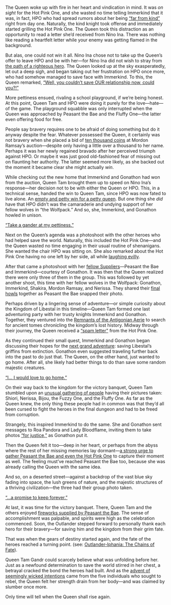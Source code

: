 The Queen woke up with fire in her heart and vindication in mind. It was *on sight* for the Hot Pink One, and she wasted no time telling Immerkind that it was, in fact, HPO who had spread rumors about her being [“far from kind”](https://youtu.be/II40tjM-mxg?t=264) right from day one. Naturally, the kind knight took offense and immediately started grilling the Hot Pink One. The Queen took this distraction as an opportunity to read a letter she’d received from Nino Ina. There was nothing like reading a heartfelt letter while your enemy was getting flamed in the background.

But alas, one could not win it all. Nino Ina chose not to take up the Queen’s offer to leave HPO and be with her—for Nino Ina did not wish to stray from [the path of a righteous hero](https://youtu.be/II40tjM-mxg?t=296). The Queen looked up at the sky exasperatedly, let out a deep sigh, and began taking out her frustration on HPO once more, who had somehow managed to save face with Immerkind. To this, the Queen remarked, [“Well, you couldn’t save OUR relationship now, could you?!”](https://youtu.be/II40tjM-mxg?t=342)

More pettiness ensued, rivaling a school playground, if we’re being honest. At this point, Queen Tam and HPO were doing it purely for the love—hate—of the game. The playground squabble was only interrupted when the Queen was approached by Peasant the Bae and the Fluffy One—the latter even offering food for free.

People say bravery requires one to be afraid of doing something but do it anyway despite the fear. Whatever possessed the Queen, it certainly was not bravery when she placed a bid of [ten thousand coins](https://youtu.be/II40tjM-mxg?t=785) at Mordon Ramsay’s auction—despite only having a little over a thousand to her name. Perhaps it was her newly regained bravado after her perceived triumph against HPO. Or maybe it was just good old-fashioned fear of missing out on flaunting her authority. The latter seemed more likely, as she backed out the moment it became clear she might actually *win*.

While checking out the new home that Immerkind and Gonathon had won from the auction, Queen Tam brought them up to speed on Nino Ina’s response—her decision not to be with either the Queen or HPO. This, in a technical sense, handed the win to Queen Tam, since HPO was now fated to live alone. An [empty and petty win for a petty queen](https://youtu.be/II40tjM-mxg?t=1052). But one thing she *did* have that HPO didn’t was the camaraderie and undying support of her fellow wolves in “the Wolfpack.” And so, she, Immerkind, and Gonathon howled in unison.

[“Take a gander at my pettiness.”](#embed:https://youtu.be/II40tjM-mxg?t=1261)

Next on the Queen’s agenda was a photoshoot with the other heroes who had helped save the world. Naturally, this included the Hot Pink One—and the Queen wasted no time engaging in their usual routine of shenanigans. She wanted the chair HPO was sitting on. She also remarked about the Hot Pink One having no one left by her side, all while [laughing evilly](https://youtu.be/II40tjM-mxg?t=1446).

After that came a photoshoot with her [fellow Suppliers](https://youtu.be/II40tjM-mxg?t=1774)—Peasant the Bae and Immerkind—courtesy of Gonathon. It was then that the Queen realized there were only three of them in the group. This was followed by yet another shoot, this time with her fellow wolves in the Wolfpack: Gonathon, Immerkind, Shakira, Mordon Ramsay, and Nerissa. They shared their [final howls](https://youtu.be/II40tjM-mxg?t=2252) together as Peasant the Bae snapped their photo.

Perhaps driven by a lingering sense of adventure—or simple curiosity about the Kingdom of Libestal in this timeline—Queen Tam formed one last adventuring party with her trusty knights Immerkind and Gonathon. Together, they ventured into the [Remnants of the Antigonian Aerie](https://youtu.be/II40tjM-mxg?t=2481) to search for ancient tomes chronicling the kingdom’s lost history. Midway through their journey, the Queen received a [“spam letter"](https://youtu.be/II40tjM-mxg?t=2587) from the Hot Pink One.

As they continued their small quest, Immerkind and Gonathon began discussing their hopes for the [next grand adventure](https://youtu.be/II40tjM-mxg?t=2760): saving Libestal’s griffins from extinction. Gonathon even suggested traveling further back into the past to do just that. The Queen, on the other hand, just wanted to go home. After all, she likely had better things to do than save some random majestic creatures.

[“I... I would love to go home.”](#embed:https://youtu.be/II40tjM-mxg?t=2810)

On their way back to the kingdom for the victory banquet, Queen Tam stumbled upon an [unusual gathering of people](https://youtu.be/II40tjM-mxg?t=3089) having their pictures taken: Shiori, Nerissa, Bijou, the Fuzzy One, and the Fluffy One. As far as the Queen knew, the only thing these people had in common was that they’d all been cursed to fight the heroes in the final dungeon and had to be freed from corruption.

Strangely, this inspired Immerkind to do the same. She and Gonathon sent messages to Roa Pandora and Lady Bloodflame, inviting them to take photos [“for justice,”](https://youtu.be/II40tjM-mxg?t=3170) as Gonathon put it.

Then the Queen felt it too—deep in her heart, or perhaps from the abyss where the rest of her missing memories lay dormant—[a strong urge to gather Peasant the Bae and even the Hot Pink One](https://youtu.be/II40tjM-mxg?t=3218) to capture their moment as well. The feeling must’ve reached Peasant the Bae too, because she was already calling the Queen with the same idea.

And so, on a deserted street—against a backdrop of the vast blue sky fading into space, the lush greens of nature, and the majestic structures of a thriving civilization—the three had their group photo taken.

[“…a promise to keep forever.”](#embed:https://youtu.be/II40tjM-mxg?t=3460)

At last, it was time for the victory banquet. There, Queen Tam and the others enjoyed [fireworks supplied by Peasant the Bae](https://youtu.be/II40tjM-mxg?t=3675). The sense of accomplishment was palpable, and spirits were high as the celebration commenced. Soon, the Outlander stepped forward to personally thank each hero for their bravery—for saving him and the kingdom from their grim fate.

That was when the gears of destiny started again, and the fate of the heroes reached a turning point. (see: [Outlander-Iphania: The Chains of Fate](#edge:iphania-outlander)).

Queen Tam Gandr could scarcely believe what was unfolding before her. Just as a newfound determination to save the world stirred in her chest, a betrayal cracked the bond the heroes had built. And as the [advent of seemingly wicked intentions](https://youtu.be/II40tjM-mxg?t=4199) came from the five individuals who sought to rebel, the Queen felt her strength drain from her body—and was claimed by slumber once more.

Only time will tell when the Queen shall rise again.